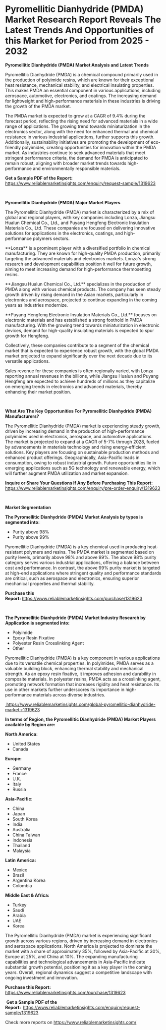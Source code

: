 <p><h1>Pyromellitic Dianhydride (PMDA) Market Research Report Reveals The Latest Trends And Opportunities of this Market for Period from 2025 - 2032</h1></p><p><strong>Pyromellitic Dianhydride (PMDA) Market Analysis and Latest Trends</strong></p>
<p><p>Pyromellitic Dianhydride (PMDA) is a chemical compound primarily used in the production of polyimide resins, which are known for their exceptional heat resistance, mechanical stability, and electrical insulating properties. This makes PMDA an essential component in various applications, including aerospace, automotive, electronics, and coatings. The increasing demand for lightweight and high-performance materials in these industries is driving the growth of the PMDA market.</p><p>The PMDA market is expected to grow at a CAGR of 9.4% during the forecast period, reflecting the rising need for advanced materials in a wide range of applications. The growing trend towards miniaturization in the electronics sector, along with the need for enhanced thermal and chemical resistance in various industrial applications, further supports this growth. Additionally, sustainability initiatives are promoting the development of eco-friendly polyimides, creating opportunities for innovation within the PMDA market. As industries continue to seek advanced materials that meet stringent performance criteria, the demand for PMDA is anticipated to remain robust, aligning with broader market trends towards high-performance and environmentally responsible materials.</p></p>
<p><strong>Get a Sample PDF of the Report:&nbsp;</strong> <a href="https://www.reliablemarketinsights.com/enquiry/request-sample/1319623?utm_campaign=3267&utm_medium=2&utm_source=Github&utm_content=ia&utm_term=04042025&utm_id=pyromellitic-dianhydride-pmda">https://www.reliablemarketinsights.com/enquiry/request-sample/1319623</a></p>
<p>&nbsp;</p>
<p><strong>Pyromellitic Dianhydride (PMDA) Major Market Players</strong></p>
<p><p>The Pyromellitic Dianhydride (PMDA) market is characterized by a mix of global and regional players, with key companies including Lonza, Jiangsu Hualun Chemical Co., Ltd., and Puyang Hengfeng Electronic Insulation Materials Co., Ltd. These companies are focused on delivering innovative solutions for applications in the electronics, coatings, and high-performance polymers sectors.</p><p>**Lonza** is a prominent player with a diversified portfolio in chemical manufacturing. They are known for high-quality PMDA production, primarily targeting the advanced materials and electronics markets. Lonza's strong research and development capabilities position it well for future growth, aiming to meet increasing demand for high-performance thermosetting resins.</p><p>**Jiangsu Hualun Chemical Co., Ltd.** specializes in the production of PMDA along with various chemical products. The company has seen steady growth driven by rising demand in the Asian markets, particularly in electronics and aerospace, projected to continue expanding in the coming years as industries modernize.</p><p>**Puyang Hengfeng Electronic Insulation Materials Co., Ltd.** focuses on electronic materials and has established a strong foothold in PMDA manufacturing. With the growing trend towards miniaturization in electronic devices, demand for high-quality insulating materials is expected to spur growth for Hengfeng.</p><p>Collectively, these companies contribute to a segment of the chemical market that is expected to experience robust growth, with the global PMDA market projected to expand significantly over the next decade due to its versatile applications.</p><p>Sales revenue for these companies is often regionally varied, with Lonza reporting annual revenues in the billions, while Jiangsu Hualun and Puyang Hengfeng are expected to achieve hundreds of millions as they capitalize on emerging trends in electronics and advanced materials, thereby enhancing their market position.</p></p>
<p>&nbsp;</p>
<p><strong>What Are The Key Opportunities For Pyromellitic Dianhydride (PMDA) Manufacturers?</strong></p>
<p><p>The Pyromellitic Dianhydride (PMDA) market is experiencing steady growth, driven by increasing demand in the production of high-performance polyimides used in electronics, aerospace, and automotive applications. The market is projected to expand at a CAGR of 5-7% through 2028, fueled by advancements in materials technology and rising energy-efficient solutions. Key players are focusing on sustainable production methods and enhanced product offerings. Geographically, Asia-Pacific leads in consumption, owing to robust industrial growth. Future opportunities lie in emerging applications such as 5G technology and renewable energy, which will further augment PMDA utilization and market expansion.</p></p>
<p><strong>Inquire or Share Your Questions If Any Before Purchasing This Report:</strong> <a href="https://www.reliablemarketinsights.com/enquiry/pre-order-enquiry/1319623?utm_campaign=3267&utm_medium=2&utm_source=Github&utm_content=ia&utm_term=04042025&utm_id=pyromellitic-dianhydride-pmda">https://www.reliablemarketinsights.com/enquiry/pre-order-enquiry/1319623</a></p>
<p>&nbsp;</p>
<p><strong>Market Segmentation</strong></p>
<p><strong>The Pyromellitic Dianhydride (PMDA) Market Analysis by types is segmented into:</strong></p>
<p><ul><li>Purity above 98%</li><li>Purity above 99%</li></ul></p>
<p><p>Pyromellitic Dianhydride (PMDA) is a key chemical used in producing heat-resistant polymers and resins. The PMDA market is segmented based on purity levels, primarily above 98% and above 99%. The above 98% purity category serves various industrial applications, offering a balance between cost and performance. In contrast, the above 99% purity market is targeted at high-end applications where stringent quality and performance standards are critical, such as aerospace and electronics, ensuring superior mechanical properties and thermal stability.</p></p>
<p><strong>Purchase this Report:&nbsp;</strong><a href="https://www.reliablemarketinsights.com/purchase/1319623?utm_campaign=3267&utm_medium=2&utm_source=Github&utm_content=ia&utm_term=04042025&utm_id=pyromellitic-dianhydride-pmda">https://www.reliablemarketinsights.com/purchase/1319623</a></p>
<p>&nbsp;</p>
<p><strong>The Pyromellitic Dianhydride (PMDA) Market Industry Research by Application is segmented into:</strong></p>
<p><ul><li>Polyimide</li><li>Epoxy Resin Fixative</li><li>Polyester Resin Crosslinking Agent</li><li>Other</li></ul></p>
<p><p>Pyromellitic Dianhydride (PMDA) is a key component in various applications due to its versatile chemical properties. In polyimides, PMDA serves as a valuable building block, enhancing thermal stability and mechanical strength. As an epoxy resin fixative, it improves adhesion and durability in composite materials. In polyester resins, PMDA acts as a crosslinking agent, promoting network formation that increases rigidity and heat resistance. Its use in other markets further underscores its importance in high-performance materials across diverse industries.</p></p>
<p><a href="https://www.reliablemarketinsights.com/global-pyromellitic-dianhydride-market-r1319623?utm_campaign=3267&utm_medium=2&utm_source=Github&utm_content=ia&utm_term=04042025&utm_id=pyromellitic-dianhydride-pmda">&nbsp;https://www.reliablemarketinsights.com/global-pyromellitic-dianhydride-market-r1319623</a></p>
<p><strong>In terms of Region, the Pyromellitic Dianhydride (PMDA) Market Players available by Region are:</strong></p>
<p>
    <p> <strong> North America: </strong>
        <ul>
            <li>United States</li>
            <li>Canada</li>
        </ul>
        </p> 
    <p> <strong> Europe: </strong>
        <ul>
            <li>Germany</li>
            <li>France</li>
            <li>U.K.</li>
            <li>Italy</li>
            <li>Russia</li>
        </ul>
        </p> 
    <p> <strong> Asia-Pacific: </strong>
        <ul>
            <li>China</li>
            <li>Japan</li>
            <li>South Korea</li>
            <li>India</li>
            <li>Australia</li>
            <li>China Taiwan</li>
            <li>Indonesia</li>
            <li>Thailand</li>
            <li>Malaysia</li>
        </ul>
        </p> 
    <p> <strong> Latin America: </strong>
        <ul>
            <li>Mexico</li>
            <li>Brazil</li>
            <li>Argentina Korea</li>
            <li>Colombia</li>
        </ul>
        </p> 
    <p> <strong> Middle East & Africa: </strong>
        <ul>
            <li>Turkey</li>
            <li>Saudi</li>
            <li>Arabia</li>
            <li>UAE</li>
            <li>Korea</li>
        </ul>
    </p>
    </p>
<p><p>The Pyromellitic Dianhydride (PMDA) market is experiencing significant growth across various regions, driven by increasing demand in electronics and aerospace applications. North America is projected to dominate the market with a share of approximately 35%, followed by Asia-Pacific at 30%, Europe at 25%, and China at 10%. The expanding manufacturing capabilities and technological advancements in Asia-Pacific indicate substantial growth potential, positioning it as a key player in the coming years. Overall, regional dynamics suggest a competitive landscape with ongoing investment and innovation.</p></p>
<p><strong>Purchase this Report: </strong><a href="https://www.reliablemarketinsights.com/purchase/1319623?utm_campaign=3267&utm_medium=2&utm_source=Github&utm_content=ia&utm_term=04042025&utm_id=pyromellitic-dianhydride-pmda">https://www.reliablemarketinsights.com/purchase/1319623</a></p>
<p>&nbsp;<strong>Get a Sample PDF of the Report:&nbsp;&nbsp;</strong><a href="https://www.reliablemarketinsights.com/enquiry/request-sample/1319623?utm_campaign=3267&utm_medium=2&utm_source=Github&utm_content=ia&utm_term=04042025&utm_id=pyromellitic-dianhydride-pmda">https://www.reliablemarketinsights.com/enquiry/request-sample/1319623</a></p>
<p><strong></strong></p>
<p>Check more reports on <a href="https://www.reliablemarketinsights.com/?utm_campaign=3267&utm_medium=2&utm_source=Github&utm_content=ia&utm_term=04042025&utm_id=pyromellitic-dianhydride-pmda">https://www.reliablemarketinsights.com/</a></p>